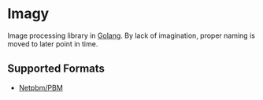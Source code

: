# Imagy

Image processing library in [Golang](https://go.dev/). By lack of imagination, proper naming is moved
to later point in time.

## Supported Formats

- [Netpbm/PBM](https://en.wikipedia.org/wiki/Netpbm)
